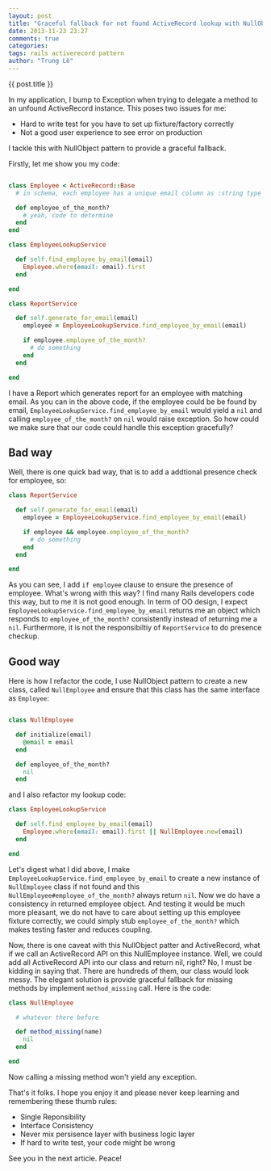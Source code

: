 ```yaml
---
layout: post
title: "Graceful fallback for not found ActiveRecord lookup with NullObject pattern"
date: 2013-11-23 23:27
comments: true
categories:
tags: rails activerecord pattern
author: "Trung Lê"
---
```


{{ post.title }}

In my application, I bump to Exception when trying to delegate a method to an unfound ActiveRecord instance. This poses two issues for me:

* Hard to write test for you have to set up fixture/factory correctly
* Not a good user experience to see error on production

I tackle this with NullObject pattern to provide a graceful fallback.

<!--more-->

Firstly, let me show you my code:

```ruby

class Employee < ActiveRecord::Base
  # in schema, each employee has a unique email column as :string type

  def employee_of_the_month?
    # yeah, code to determine
  end
end

class EmployeeLookupService

  def self.find_employee_by_email(email)
    Employee.where(email: email).first
  end

end

class ReportService

  def self.generate_for_email(email)
    employee = EmployeeLookupService.find_employee_by_email(email)

    if employee.employee_of_the_month?
      # do something
    end
  end

end

```

I have a Report which generates report for an employee with matching email. As you can in the above
code, if the employee could be be found by email, `EmployeeLookupService.find_employee_by_email` would yield a `nil` and calling `employee_of_the_month?` on `nil` would raise exception. So how could we make sure that our code could handle this exception gracefully?

## Bad way

Well, there is one quick bad way, that is to add a addtional presence check for employee, so:

```ruby
class ReportService

  def self.generate_for_email(email)
    employee = EmployeeLookupService.find_employee_by_email(email)

    if employee && employee.employee_of_the_month?
      # do something
    end
  end

end
```

As you can see, I add `if employee` clause to ensure the presence of employee. What's wrong with this way? I find many Rails developers code this way, but to me it is not good enough. In term of OO design, I expect `EmployeeLookupService.find_employee_by_email` returns me an object which responds to `employee_of_the_month?` consistently instead of returning me a `nil`. Furthermore, it is not the responsibiltiy of `ReportService` to do presence checkup.

## Good way

Here is how I refactor the code, I use NullObject pattern to create a new class, called `NullEmployee` and ensure that this class has the same interface as `Employee`:


```ruby

class NullEmployee

  def initialize(email)
    @email = email
  end

  def employee_of_the_month?
    nil
  end
```

and I also refactor my lookup code:

```ruby
class EmployeeLookupService

  def self.find_employee_by_email(email)
    Employee.where(email: email).first || NullEmployee.new(email)
  end

end
```

Let's digest what I did above, I make `EmployeeLookupService.find_employee_by_email` to create a new instance of `NullEmployee` class if not found and this `NullEmployee#employee_of_the_month?` always return `nil`. Now we do have a consistency in returned employee object. And testing it would be much more pleasant, we do not have to care about setting up this employee fixture correctly, we could simply stub `employee_of_the_month?` which makes testing faster and reduces coupling.

Now, there is one caveat with this NullObject patter and ActiveRecord, what if we call an ActiveRecord API on this NullEmployee instance. Well, we could add all ActiveRecord API into our class and return nil, right? No, I must be kidding in saying that. There are hundreds of them, our class would look messy. The elegant solution is provide graceful fallback for missing methods by implement `method_missing` call. Here is the code:


```ruby
class NullEmployee

  # whatever there before

  def method_missing(name)
    nil
  end

end
```

Now calling a missing method won't yield any exception.

That's it folks. I hope you enjoy it and please never keep learning and remembering these thumb rules:

* Single Reponsibility
* Interface Consistency
* Never mix persisence layer with business logic layer
* If hard to write test, your code might be wrong

See you in the next article. Peace!
